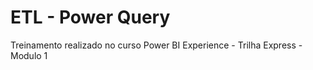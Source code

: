 # ETL - Power Query
Treinamento realizado no curso Power BI Experience - Trilha Express - Modulo 1


